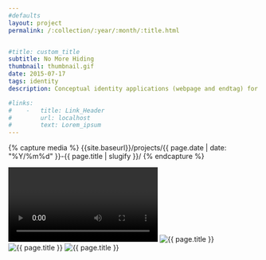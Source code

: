 ```yaml
---
#defaults
layout: project
permalink: /:collection/:year/:month/:title.html


#title: custom_title
subtitle: No More Hiding
thumbnail: thumbnail.gif
date: 2015-07-17
tags: identity
description: Conceptual identity applications (webpage and endtag) for Snitch, the world's first dox-on-demand service. Snitch is a fictional digital service that processes requests to uncover and leak the private information of individuals classified as public enemies.

#links:
#    -   title: Link_Header
#        url: localhost
#        text: Lorem_ipsum
---
```


<!-- set project media path -->
{% capture media %}
    {{site.baseurl}}/projects/{{ page.date | date: "%Y/%m%d" }}-{{ page.title | slugify }}/
{% endcapture %}
<!-- end -->

<!-- media -->
<video class="span8" data-src="{{media|strip}}endtag.mov" autoplay loop></video>
<img class="span8" src="{{ site.data.global_assets.placeholder | relative_url }}" data-src="{{media|strip}}web-1.png" alt="{{ page.title }}">
<img class="span8" src="{{ site.data.global_assets.placeholder | relative_url }}" data-src="{{media|strip}}web-2.png" alt="{{ page.title }}">
<img class="span8" src="{{ site.data.global_assets.placeholder | relative_url }}" data-src="{{media|strip}}web-3.png" alt="{{ page.title }}">
